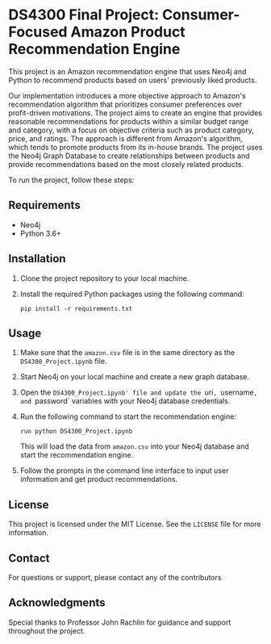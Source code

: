 # DS4300 Final Project: Consumer-Focused Amazon Product Recommendation Engine 

This project is an Amazon recommendation engine that uses Neo4j and Python to recommend products based on users' previously liked products. 

Our implementation introduces a more objective approach to Amazon's recommendation algorithm that prioritizes consumer preferences over profit-driven motivations. The project aims to create an engine that provides reasonable recommendations for products within a similar budget range and category, with a focus on objective criteria such as product category, price, and ratings. The approach is different from Amazon's algorithm, which tends to promote products from its in-house brands. The project uses the Neo4j Graph Database to create relationships between products and provide recommendations based on the most closely related products.

To run the project, follow these steps:

## Requirements

- Neo4j
- Python 3.6+

## Installation

1. Clone the project repository to your local machine.
2. Install the required Python packages using the following command:

   ```
   pip install -r requirements.txt
   ```

## Usage

1. Make sure that the `amazon.csv` file is in the same directory as the `DS4300_Project.ipynb` file.
2. Start Neo4j on your local machine and create a new graph database.
3. Open the `DS4300_Project.ipynb' file and update the `uri`, `username`, and `password` variables with your Neo4j database credentials.
4. Run the following command to start the recommendation engine:

   ```
   run python DS4300_Project.ipynb
   ```

   This will load the data from `amazon.csv` into your Neo4j database and start the recommendation engine.
   
5. Follow the prompts in the command line interface to input user information and get product recommendations.

## License

This project is licensed under the MIT License. See the `LICENSE` file for more information.

## Contact

For questions or support, please contact any of the contributors

## Acknowledgments

Special thanks to Professor John Rachlin for guidance and support throughout the project.
